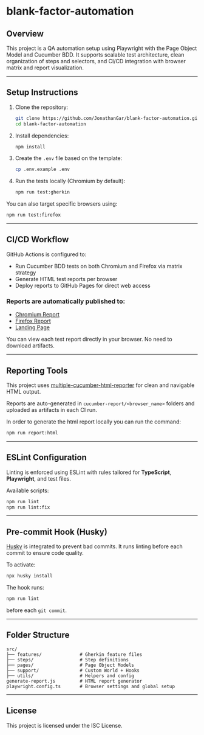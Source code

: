 # blank-factor-automation

## Overview

This project is a QA automation setup using Playwright with the Page Object Model and Cucumber BDD. It supports scalable test architecture, clean organization of steps and selectors, and CI/CD integration with browser matrix and report visualization.

---

## Setup Instructions

1. Clone the repository:
   ```bash
   git clone https://github.com/JonathanGar/blank-factor-automation.git
   cd blank-factor-automation
   ```

2. Install dependencies:
   ```bash
   npm install
   ```

3. Create the `.env` file based on the template:
   ```bash
   cp .env.example .env
   ```

4. Run the tests locally (Chromium by default):
   ```bash
   npm run test:gherkin
   ```

You can also target specific browsers using:

```bash
npm run test:firefox
```

---

## CI/CD Workflow

GitHub Actions is configured to:

-  Run Cucumber BDD tests on both Chromium and Firefox via matrix strategy
-  Generate HTML test reports per browser
-  Deploy reports to GitHub Pages for direct web access

### Reports are automatically published to:

- [Chromium Report](https://jonathangar.github.io/blank-factor-automation/chromium/)
- [Firefox Report](https://jonathangar.github.io/blank-factor-automation/firefox/)
- [Landing Page](https://jonathangar.github.io/blank-factor-automation/)

You can view each test report directly in your browser. No need to download artifacts.

---

## Reporting Tools

This project uses [multiple-cucumber-html-reporter](https://www.npmjs.com/package/multiple-cucumber-html-reporter) for clean and navigable HTML output.

Reports are auto-generated in `cucumber-report/<browser_name>` folders and uploaded as artifacts in each CI run.

In order to generate the html report locally you can run the command:

```bash
npm run report:html
```

---

## ESLint Configuration

Linting is enforced using ESLint with rules tailored for **TypeScript**, **Playwright**, and test files.

Available scripts:
```bash
npm run lint
npm run lint:fix
```

---

## Pre-commit Hook (Husky)

[Husky](https://typicode.github.io/husky/#/) is integrated to prevent bad commits. It runs linting before each commit to ensure code quality.

To activate:
```bash
npx husky install
```

The hook runs:
```bash
npm run lint
```

before each `git commit`.

---

## Folder Structure

```text
src/
├── features/              # Gherkin feature files
├── steps/                 # Step definitions
├── pages/                 # Page Object Models
├── support/               # Custom World + Hooks
├── utils/                 # Helpers and config
generate-report.js         # HTML report generator
playwright.config.ts       # Browser settings and global setup
```

---

## License

This project is licensed under the ISC License.